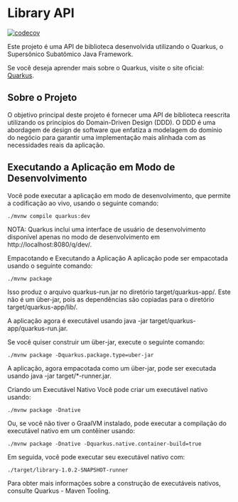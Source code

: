 # Library API

[![codecov](https://codecov.io/gh/PabloaRuiz/library-api.v2/branch/main/graph/badge.svg)](https://codecov.io/gh/PabloaRuiz/library-api.v2/branch/main)

Este projeto é uma API de biblioteca desenvolvida utilizando o Quarkus, o Supersônico Subatômico Java Framework.

Se você deseja aprender mais sobre o Quarkus, visite o site oficial: [Quarkus](https://quarkus.io/).

## Sobre o Projeto

O objetivo principal deste projeto é fornecer uma API de biblioteca reescrita utilizando os princípios do Domain-Driven Design (DDD). O DDD é uma abordagem de design de software que enfatiza a modelagem do domínio do negócio para garantir uma implementação mais alinhada com as necessidades reais da aplicação.

## Executando a Aplicação em Modo de Desenvolvimento

Você pode executar a aplicação em modo de desenvolvimento, que permite a codificação ao vivo, usando o seguinte comando:

```shell script
./mvnw compile quarkus:dev
```

NOTA: Quarkus inclui uma interface de usuário de desenvolvimento disponível
      apenas no modo de desenvolvimento em http://localhost:8080/q/dev/.

Empacotando e Executando a Aplicação
A aplicação pode ser empacotada usando o seguinte comando:

```shell script
./mvnw package
```
Isso produz o arquivo quarkus-run.jar no diretório target/quarkus-app/.
Este não é um über-jar, pois as dependências são copiadas para o diretório target/quarkus-app/lib/.

A aplicação agora é executável usando java -jar target/quarkus-app/quarkus-run.jar.

Se você quiser construir um über-jar, execute o seguinte comando:

```shell script
./mvnw package -Dquarkus.package.type=uber-jar
```
A aplicação, agora empacotada como um über-jar, pode ser executada usando java -jar target/*-runner.jar.

Criando um Executável Nativo
Você pode criar um executável nativo usando:

```shell script
./mvnw package -Dnative
```
Ou, se você não tiver o GraalVM instalado, pode executar a compilação do executável nativo em um contêiner usando:

```shell script
./mvnw package -Dnative -Dquarkus.native.container-build=true
```
Em seguida, você pode executar seu executável nativo com: 

```shell script
./target/library-1.0.2-SNAPSHOT-runner
```

Para obter mais informações sobre a construção de executáveis nativos, consulte Quarkus - Maven Tooling.
